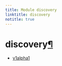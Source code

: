 ```yaml
---
title: Module discovery
linktitle: discovery
notitle: true
---
```


<div class="section" id="discovery">
<h1>discovery<a class="headerlink" href="#discovery" title="Permalink to this headline">¶</a></h1>
<div class="toctree-wrapper compound">
<ul>
<li class="toctree-l1"><a class="reference internal" href="v1alpha1/">v1alpha1</a></li>
</ul>
</div>
</div>
